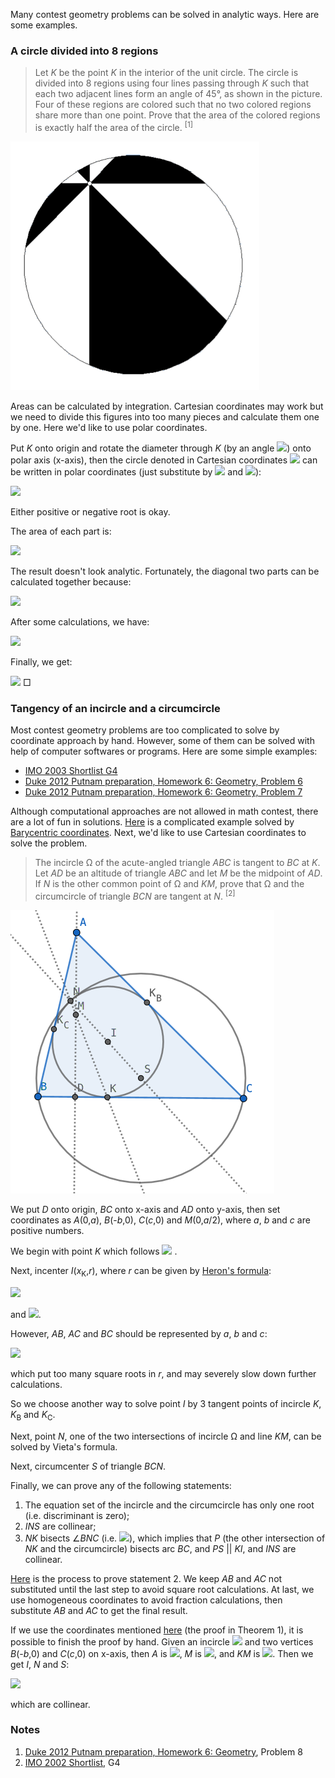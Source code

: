 Many contest geometry problems can be solved in analytic ways. Here are some examples.

### A circle divided into 8 regions

> Let *K* be the point *K* in the interior of the unit circle. The circle is divided into 8 regions using four lines passing through *K* such that each two adjacent lines form an angle of 45°, as shown in the picture. Four of these regions are colored such that no two colored regions share more than one point. Prove that the area of the colored regions is exactly half the area of the circle. <sup>[1]</sup>

<img src="diagrams/duke-putman-2012-6-8.gif">

Areas can be calculated by integration. Cartesian coordinates may work but we need to divide this figures into too many pieces and calculate them one by one. Here we'd like to use polar coordinates.

Put *K* onto origin and rotate the diameter through *K* (by an angle <img src="https://latex.codecogs.com/gif.latex?0\le\theta_0<\pi/4">) onto polar axis (x-axis), then the circle denoted in Cartesian coordinates <img src="https://latex.codecogs.com/gif.latex?(x-a)^2+y^2=r^2"> can be written in polar coordinates (just substitute by <img src="https://latex.codecogs.com/gif.latex?x=\rho\cos\theta"> and <img src="https://latex.codecogs.com/gif.latex?y=\rho\sin\theta">):

<img src="https://latex.codecogs.com/gif.latex?\rho(\theta)=a\cos\theta\pm\sqrt{r^2-a^2\sin^2\theta}">

Either positive or negative root is okay.

The area of each part is:

<img src="https://latex.codecogs.com/gif.latex?A_i=\frac{1}{2}\int_{\theta_0+\frac{i}4\pi}^{\theta_0+\frac{i+1}4\pi}\rho(\theta)^2d\theta">

The result doesn't look analytic. Fortunately, the diagonal two parts can be calculated together because:

<img src="https://latex.codecogs.com/gif.latex?{A_i+A_{i+4}=\frac{1}{2}\left[\int_{\theta_0+\frac{i}4\pi}^{\theta_0+\frac{i+1}4\pi}\rho(\theta)^2d\theta+\int_{\theta_0+\frac{i+4}4\pi}^{\theta_0+\frac{i+5}4\pi}\rho(\theta)^2d\theta\right]=\frac{1}{2}\int_{\theta_0+\frac{i}4\pi}^{\theta_0+\frac{i+1}4\pi}\left[\rho(\theta)^2+\rho(\theta+\pi)^2\right]d\theta=\int_{\theta_0+\frac{i}4\pi}^{\theta_0+\frac{i+1}4\pi}\left[r^2+a^2(\cos^2\theta-sin^2\theta)\right]d\theta}">

After some calculations, we have:

<img src="https://latex.codecogs.com/gif.latex?\begin{cases}A_0+A_4=\frac{{\pi}r^2}4+\frac{1}{\sqrt{2}}a^2\cos(2\theta_0+\frac{\pi}4)\\A_1+A_5=\frac{{\pi}r^2}4-\frac{1}{\sqrt{2}}a^2\sin(2\theta_0+\frac{\pi}4)\\A_2+A_6=\frac{{\pi}r^2}4-\frac{1}{\sqrt{2}}a^2\cos(2\theta_0+\frac{\pi}4)\\A_3+A_7=\frac{{\pi}r^2}4+\frac{1}{\sqrt{2}}a^2\sin(2\theta_0+\frac{\pi}4)\end{cases}">

Finally, we get:

<img src="https://latex.codecogs.com/gif.latex?(A_0+A_4)+(A_2+A_6)=(A_1+A_5)+(A_3+A_7)=\frac{{\pi}r^2}2"> □

### Tangency of an incircle and a circumcircle

Most contest geometry problems are too complicated to solve by coordinate approach by hand. However, some of them can be solved with help of computer softwares or programs. Here are some simple examples:

- [IMO 2003 Shortlist G4](pythagoras/imo-2003-shortlist-g4.py)
- [Duke 2012 Putnam preparation, Homework 6: Geometry, Problem 6](pythagoras/duke-putnam-2012-homework-6-6.py)
- [Duke 2012 Putnam preparation, Homework 6: Geometry, Problem 7](pythagoras/duke-putnam-2012-homework-6-7.py)

Although computational approaches are not allowed in math contest, there are a lot of fun in solutions. [Here](https://math.stackexchange.com/a/4257734/919440) is a complicated example solved by [Barycentric coordinates](https://en.wikipedia.org/wiki/Barycentric_coordinate_system). Next, we'd like to use Cartesian coordinates to solve the problem.

> The incircle Ω of the acute-angled triangle *ABC* is tangent to *BC* at *K*. Let *AD* be an altitude of triangle *ABC* and let *M* be the midpoint of *AD*. If *N* is the other common point of Ω and *KM*, prove that Ω and the circumcircle of triangle *BCN* are tangent at *N*. <sup>[2]</sup>

<img src="diagrams/imo-2002-shortlist-g7.png">

We put *D* onto origin, *BC* onto x-axis and *AD* onto y-axis, then set coordinates as *A*(0,*a*), *B*(-*b*,0), *C*(*c*,0) and *M*(0,*a*/2), where *a*, *b* and *c* are positive numbers.

We begin with point *K* which follows <img src="https://latex.codecogs.com/gif.latex?BK=(AB+BC-AC)/2">
.

Next, incenter *I*(*x*<sub>K</sub>,*r*), where *r* can be given by [Heron's formula](https://en.wikipedia.org/wiki/Incircle_and_excircles_of_a_triangle#Radius):

<img src="https://latex.codecogs.com/gif.latex?r=\sqrt{\frac{s(s-AB)(s-AC)(s-BC)}s}">

and <img src="https://latex.codecogs.com/gif.latex?s=(AB+AC+BC)/2">.

However, *AB*, *AC* and *BC* should be represented by *a*, *b* and *c*:

<img src="https://latex.codecogs.com/gif.latex?\begin{cases}AB=\sqrt{a^2+b^2}\\AC=\sqrt{a^2+c^2}\\BC=b+c\end{cases}">

which put too many square roots in *r*, and may severely slow down further calculations.

So we choose another way to solve point *I* by 3 tangent points of incircle *K*, *K*<sub>B</sub> and *K*<sub>C</sub>.

Next, point *N*, one of the two intersections of incircle Ω and line *KM*, can be solved by Vieta's formula.

Next, circumcenter *S* of triangle *BCN*.

Finally, we can prove any of the following statements:

1. The equation set of the incircle and the circumcircle has only one root (i.e. discriminant is zero);
2. *INS* are collinear;
3. *NK* bisects ∠*BNC* (i.e. <img src="https://latex.codecogs.com/gif.latex?|NB|\cdot|KC|=|NC|\cdot|KB|">), which implies that *P* (the other intersection of *NK* and the circumcircle) bisects arc *BC*, and *PS* || *KI*, and *INS* are collinear.

[Here](pythagoras/imo-2002-shortlist-g7.py) is the process to prove statement 2. We keep *AB* and *AC* not substituted until the last step to avoid square root calculations. At last, we use homogeneous coordinates to avoid fraction calculations, then substitute *AB* and *AC* to get the final result.

If we use the coordinates mentioned [here](euler-line.md) (the proof in Theorem 1), it is possible to finish the proof by hand. Given an incircle <img src="https://latex.codecogs.com/gif.latex?x^2+y^2-2ry=0"> and two vertices *B*(-*b*,0) and *C*(*c*,0) on x-axis, then *A* is <img src="https://latex.codecogs.com/gif.latex?(\frac{(b-c)r^2}{bc-r^2},\frac{2bcr}{bc-r^2})">, *M* is <img src="https://latex.codecogs.com/gif.latex?(\frac{(b-c)r^2}{bc-r^2},\frac{bcr}{bc-r^2})">, and *KM* is <img src="https://latex.codecogs.com/gif.latex?y=\frac{bcx}{(b-c)r}">. Then we get *I*, *N* and *S*:

<img src="https://latex.codecogs.com/gif.latex?\begin{cases}I:(0,r)\\N:(\frac{2bc(b-c)r^2}{b^2c^2+b^2r^2-2bcr^2+c^2r^2},\frac{2b^2c^2r}{b^2c^2+b^2r^2-2bcr^2+c^2r^2})\\S:(\frac{c-b}2,\frac{b^2r^2+2bcr^2+c^2r^2-b^2c^2}{4bcr})\end{cases}">

which are collinear.

### Notes

1. [Duke 2012 Putnam preparation, Homework 6: Geometry](https://imomath.com/index.php?options=586), Problem 8
2. [IMO 2002 Shortlist](https://anhngq.files.wordpress.com/2010/07/imo-2002-shortlist.pdf), G4
